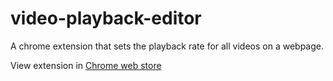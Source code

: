 # video-playback-editor
A chrome extension that sets the playback rate for all videos on a webpage.

View extension in [Chrome web store](https://chrome.google.com/webstore/detail/video-playback-editor/okkboljbpocjbekhmfednbmamphllffh)
